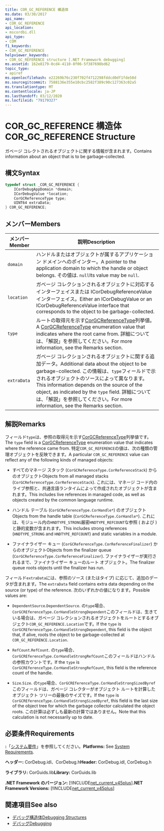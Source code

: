 ```yaml
---
title: COR_GC_REFERENCE 構造体
ms.date: 03/30/2017
api_name:
- COR_GC_REFERENCE
api_location:
- mscordbi.dll
api_type:
- COM
f1_keywords:
- COR_GC_REFERENCE
helpviewer_keywords:
- COR_GC_REFERENCE structure [.NET Framework debugging]
ms.assetid: 162e8179-0cd4-4110-8f06-5f387698bd62
topic_type:
- apiref
ms.openlocfilehash: e22269b76c230f702f4712298fddcd0df1fde50d
ms.sourcegitcommit: 7588136e355e10cbc2582f389c90c127363c02a5
ms.translationtype: MT
ms.contentlocale: ja-JP
ms.lasthandoff: 03/12/2020
ms.locfileid: "79179327"
---
```

# <a name="cor_gc_reference-structure"></a><span data-ttu-id="3acd4-102">COR_GC_REFERENCE 構造体</span><span class="sxs-lookup"><span data-stu-id="3acd4-102">COR_GC_REFERENCE Structure</span></span>
<span data-ttu-id="3acd4-103">ガベージ コレクトされるオブジェクトに関する情報が含まれます。</span><span class="sxs-lookup"><span data-stu-id="3acd4-103">Contains information about an object that is to be garbage-collected.</span></span>  
  
## <a name="syntax"></a><span data-ttu-id="3acd4-104">構文</span><span class="sxs-lookup"><span data-stu-id="3acd4-104">Syntax</span></span>  
  
```cpp  
typedef struct _COR_GC_REFERENCE {  
    ICorDebugAppDomain *domain;
    ICorDebugValue *location;  
    CorGCReferenceType type;  
    UINT64 extraData;  
} COR_GC_REFERENCE;  
```  
  
## <a name="members"></a><span data-ttu-id="3acd4-105">メンバー</span><span class="sxs-lookup"><span data-stu-id="3acd4-105">Members</span></span>  
  
|<span data-ttu-id="3acd4-106">メンバー</span><span class="sxs-lookup"><span data-stu-id="3acd4-106">Member</span></span>|<span data-ttu-id="3acd4-107">説明</span><span class="sxs-lookup"><span data-stu-id="3acd4-107">Description</span></span>|  
|------------|-----------------|  
|`domain`|<span data-ttu-id="3acd4-108">ハンドルまたはオブジェクトが属するアプリケーション ドメインへのポインター。</span><span class="sxs-lookup"><span data-stu-id="3acd4-108">A pointer to the application domain to which the handle or object belongs.</span></span> <span data-ttu-id="3acd4-109">その値は. `null`</span><span class="sxs-lookup"><span data-stu-id="3acd4-109">Its value may be `null`.</span></span>|  
|`location`|<span data-ttu-id="3acd4-110">ガベージ コレクションされるオブジェクトに対応するインターフェイスまたは ICorDebugReferenceValue インターフェイス。</span><span class="sxs-lookup"><span data-stu-id="3acd4-110">Either an ICorDebugValue or an ICorDebugReferenceValue interface that corresponds to the object to be garbage-collected.</span></span>|  
|`type`|<span data-ttu-id="3acd4-111">ルートの取得元を示す[CorGCReferenceType](corgcreferencetype-enumeration.md)列挙値。</span><span class="sxs-lookup"><span data-stu-id="3acd4-111">A [CorGCReferenceType](corgcreferencetype-enumeration.md) enumeration value that indicates where the root came from.</span></span> <span data-ttu-id="3acd4-112">詳細については、「解説」を参照してください。</span><span class="sxs-lookup"><span data-stu-id="3acd4-112">For more information, see the Remarks section.</span></span>|  
|`extraData`|<span data-ttu-id="3acd4-113">ガベージ コレクションされるオブジェクトに関する追加データ。</span><span class="sxs-lookup"><span data-stu-id="3acd4-113">Additional data about the object to be garbage-collected.</span></span> <span data-ttu-id="3acd4-114">この情報は、`type`フィールドで示されるオブジェクトのソースによって異なります。</span><span class="sxs-lookup"><span data-stu-id="3acd4-114">This information depends on the source of the object, as indicated by the `type` field.</span></span> <span data-ttu-id="3acd4-115">詳細については、「解説」を参照してください。</span><span class="sxs-lookup"><span data-stu-id="3acd4-115">For more information, see the Remarks section.</span></span>|  
  
## <a name="remarks"></a><span data-ttu-id="3acd4-116">解説</span><span class="sxs-lookup"><span data-stu-id="3acd4-116">Remarks</span></span>  
 <span data-ttu-id="3acd4-117">フィールド`type`は、参照の取得元を示す[CorGCReferenceType](corgcreferencetype-enumeration.md)列挙値です。</span><span class="sxs-lookup"><span data-stu-id="3acd4-117">The `type` field is a [CorGCReferenceType](corgcreferencetype-enumeration.md) enumeration value that indicates where the reference came from.</span></span> <span data-ttu-id="3acd4-118">特定`COR_GC_REFERENCE`の値は、次の種類の管理オブジェクトを反映できます。</span><span class="sxs-lookup"><span data-stu-id="3acd4-118">A particular `COR_GC_REFERENCE` value can reflect any of the following kinds of managed objects:</span></span>  
  
- <span data-ttu-id="3acd4-119">すべてのマネージ スタック (`CorGCReferenceType.CorReferenceStack`) からのオブジェクト</span><span class="sxs-lookup"><span data-stu-id="3acd4-119">Objects from all managed stacks (`CorGCReferenceType.CorReferenceStack`).</span></span> <span data-ttu-id="3acd4-120">これには、マネージ コード内のライブ参照と、共通言語ランタイムによって作成されたオブジェクトが含まれます。</span><span class="sxs-lookup"><span data-stu-id="3acd4-120">This includes live references in managed code, as well as objects created by the common language runtime.</span></span>  
  
- <span data-ttu-id="3acd4-121">ハンドル テーブル (`CorGCReferenceType.CorHandle*`) のオブジェクト</span><span class="sxs-lookup"><span data-stu-id="3acd4-121">Objects from the handle table (`CorGCReferenceType.CorHandle*`).</span></span> <span data-ttu-id="3acd4-122">これには、モジュール内の`HNDTYPE_STRONG`厳密`HNDTYPE_REFCOUNT`な参照 ( および ) と静的変数が含まれます。</span><span class="sxs-lookup"><span data-stu-id="3acd4-122">This includes strong references (`HNDTYPE_STRONG` and `HNDTYPE_REFCOUNT`) and static variables in a module.</span></span>  
  
- <span data-ttu-id="3acd4-123">ファイナライザー キュー (`CorGCReferenceType.CorReferenceFinalizer`) からのオブジェクト</span><span class="sxs-lookup"><span data-stu-id="3acd4-123">Objects from the finalizer queue (`CorGCReferenceType.CorReferenceFinalizer`).</span></span> <span data-ttu-id="3acd4-124">ファイナライザーが実行されるまで、ファイナライザー キューのルート オブジェクト。</span><span class="sxs-lookup"><span data-stu-id="3acd4-124">The finalizer queue roots objects until the finalizer has run.</span></span>  
  
 <span data-ttu-id="3acd4-125">フィールド`extraData`には、参照のソース (またはタイプ) に応じて、追加のデータが含まれます。</span><span class="sxs-lookup"><span data-stu-id="3acd4-125">The `extraData` field contains extra data depending on the source (or type) of the reference.</span></span> <span data-ttu-id="3acd4-126">次のいずれかの値になります。</span><span class="sxs-lookup"><span data-stu-id="3acd4-126">Possible values are:</span></span>  
  
- <span data-ttu-id="3acd4-127">`DependentSource`.</span><span class="sxs-lookup"><span data-stu-id="3acd4-127">`DependentSource`.</span></span> <span data-ttu-id="3acd4-128">の`type`場合、`CorGCREferenceType.CorHandleStrongDependent`このフィールドは、生きている場合は、ガベージ コレクションされるオブジェクトをルートとするオブジェクト`COR_GC_REFERENCE.Location`です。</span><span class="sxs-lookup"><span data-stu-id="3acd4-128">If the `type` is `CorGCREferenceType.CorHandleStrongDependent`, this field is the object that, if alive, roots the object to be garbage-collected at `COR_GC_REFERENCE.Location`.</span></span>  
  
- <span data-ttu-id="3acd4-129">`RefCount`.</span><span class="sxs-lookup"><span data-stu-id="3acd4-129">`RefCount`.</span></span> <span data-ttu-id="3acd4-130">の`type`場合、`CorGCREferenceType.CorHandleStrongRefCount`このフィールドはハンドルの参照カウントです。</span><span class="sxs-lookup"><span data-stu-id="3acd4-130">If the `type` is `CorGCREferenceType.CorHandleStrongRefCount`, this field is the reference count of the handle.</span></span>  
  
- <span data-ttu-id="3acd4-131">`Size`.</span><span class="sxs-lookup"><span data-stu-id="3acd4-131">`Size`.</span></span> <span data-ttu-id="3acd4-132">の`type`場合、`CorGCREferenceType.CorHandleStrongSizedByref`このフィールドは、ガベージ コレクターがオブジェクト ルートを計算したオブジェクト ツリーの最後のサイズです。</span><span class="sxs-lookup"><span data-stu-id="3acd4-132">If the `type` is `CorGCREferenceType.CorHandleStrongSizedByref`, this field is the last size of the object tree for which the garbage collector calculated the object roots.</span></span> <span data-ttu-id="3acd4-133">この計算は必ずしも最新の計算ではありません。</span><span class="sxs-lookup"><span data-stu-id="3acd4-133">Note that this calculation is not necessarily up to date.</span></span>  
  
## <a name="requirements"></a><span data-ttu-id="3acd4-134">必要条件</span><span class="sxs-lookup"><span data-stu-id="3acd4-134">Requirements</span></span>  
 <span data-ttu-id="3acd4-135">**:**「[システム要件](../../get-started/system-requirements.md)」を参照してください。</span><span class="sxs-lookup"><span data-stu-id="3acd4-135">**Platforms:** See [System Requirements](../../get-started/system-requirements.md).</span></span>  
  
 <span data-ttu-id="3acd4-136">**ヘッダー:** CorDebug.idl、CorDebug.h</span><span class="sxs-lookup"><span data-stu-id="3acd4-136">**Header:** CorDebug.idl, CorDebug.h</span></span>  
  
 <span data-ttu-id="3acd4-137">**ライブラリ:** CorGuids.lib</span><span class="sxs-lookup"><span data-stu-id="3acd4-137">**Library:** CorGuids.lib</span></span>  
  
 <span data-ttu-id="3acd4-138">**.NET Framework のバージョン:** [!INCLUDE[net_current_v45plus](../../../../includes/net-current-v45plus-md.md)]</span><span class="sxs-lookup"><span data-stu-id="3acd4-138">**.NET Framework Versions:** [!INCLUDE[net_current_v45plus](../../../../includes/net-current-v45plus-md.md)]</span></span>  
  
## <a name="see-also"></a><span data-ttu-id="3acd4-139">関連項目</span><span class="sxs-lookup"><span data-stu-id="3acd4-139">See also</span></span>

- [<span data-ttu-id="3acd4-140">デバッグ構造体</span><span class="sxs-lookup"><span data-stu-id="3acd4-140">Debugging Structures</span></span>](debugging-structures.md)
- [<span data-ttu-id="3acd4-141">デバッグ</span><span class="sxs-lookup"><span data-stu-id="3acd4-141">Debugging</span></span>](index.md)
